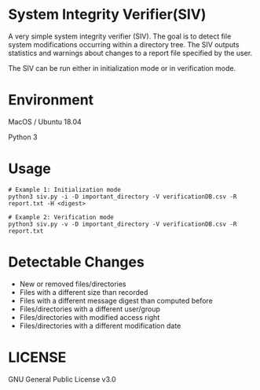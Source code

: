 # System Integrity Verifier(SIV)

A very simple system integrity verifier (SIV). The goal is to detect file system modifications occurring within a directory tree. The SIV outputs statistics and warnings about changes to a report file specified by the user.

The SIV can be run either in initialization mode or in verification mode.

# Environment

MacOS / Ubuntu 18.04

Python 3

# Usage

``` shell
# Example 1: Initialization mode
python3 siv.py -i -D important_directory -V verificationDB.csv -R report.txt -H <digest>
```

``` shell
# Example 2: Verification mode
python3 siv.py -v -D important_directory -V verificationDB.csv -R report.txt
```

# Detectable Changes

* New or removed files/directories
* Files with a different size than recorded
* Files with a different message digest than computed before
* Files/directories with a different user/group
* Files/directories with modified access right
* Files/directories with a different modification date

# LICENSE

GNU General Public License v3.0

